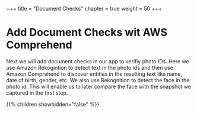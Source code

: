 +++
title = "Document Checks"
chapter = true
weight = 50
+++

# Add Document Checks wit AWS Comprehend

Next we will add document checks in our app to verifiy photo IDs. Here we use Amazon Rekogintion to detect text in the photo ids and then use Amazon Comprehend to discover entities in the resulting text like name, date of birth, gender, etc. We also use Rekognition to detect the face in the photo id. This will enable us to later compare the face with the snapshot we captured in the first step.

{{% children showhidden="false" %}}


